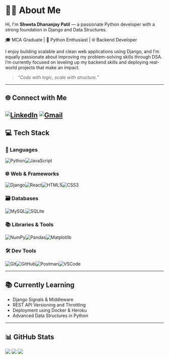 # 👩‍💻 About Me

Hi, I'm **Shweta Dhananjay Patil** — a passionate Python developer with a strong foundation in Django and Data Structures.

🎓 MCA Graduate | 🐍 Python Enthusiast | 🌐 Backend Developer

I enjoy building scalable and clean web applications using Django, and I'm equally passionate about improving my problem-solving skills through DSA. I’m currently focused on leveling up my backend skills and deploying real-world projects that make an impact.
> _“Code with logic, scale with structure.”_
---

## 🌐 Connect with Me
[![LinkedIn](https://img.shields.io/badge/LinkedIn-%230077B5.svg?logo=linkedin&logoColor=white)](https://www.linkedin.com/in/your-linkedin-profile)  [![Gmail](https://img.shields.io/badge/Gmail-D14836?logo=gmail&logoColor=white)](mailto:your-email@gmail.com)
---
## 💻 Tech Stack
### 🚀 Languages
![Python](https://img.shields.io/badge/Python-3670A0?style=for-the-badge&logo=python&logoColor=ffdd54)![JavaScript](https://img.shields.io/badge/JavaScript-F7DF1E?style=for-the-badge&logo=javascript&logoColor=black)
### 🌐 Web & Frameworks
![Django](https://img.shields.io/badge/Django-092E20?style=for-the-badge&logo=django&logoColor=white)![React](https://img.shields.io/badge/React-20232A?style=for-the-badge&logo=react&logoColor=61DAFB)![HTML5](https://img.shields.io/badge/HTML5-E34F26?style=for-the-badge&logo=html5&logoColor=white)![CSS3](https://img.shields.io/badge/CSS3-1572B6?style=for-the-badge&logo=css3&logoColor=white)
### 🗃️ Databases
![MySQL](https://img.shields.io/badge/MySQL-00758F?style=for-the-badge&logo=mysql&logoColor=white)![SQLite](https://img.shields.io/badge/SQLite-003B57?style=for-the-badge&logo=sqlite&logoColor=white)
### 📚 Libraries & Tools
![NumPy](https://img.shields.io/badge/NumPy-013243?style=for-the-badge&logo=numpy&logoColor=white)![Pandas](https://img.shields.io/badge/Pandas-150458?style=for-the-badge&logo=pandas&logoColor=white)![Matplotlib](https://img.shields.io/badge/Matplotlib-11557C?style=for-the-badge&logo=plotly&logoColor=white)
### 🛠️ Dev Tools
![Git](https://img.shields.io/badge/Git-F05032?style=for-the-badge&logo=git&logoColor=white)![GitHub](https://img.shields.io/badge/GitHub-181717?style=for-the-badge&logo=github&logoColor=white)![Postman](https://img.shields.io/badge/Postman-FF6C37?style=for-the-badge&logo=postman&logoColor=white)![VSCode](https://img.shields.io/badge/VSCode-007ACC?style=for-the-badge&logo=visual-studio-code&logoColor=white)

---
## 📚 Currently Learning
- Django Signals & Middleware
- REST API Versioning and Throttling
- Deployment using Docker & Heroku
- Advanced Data Structures in Python
---
## 📊 GitHub Stats
![](https://github-readme-stats.vercel.app/api?username=ShwetaPatil&theme=tokyonight&show_icons=true)
![](https://github-readme-streak-stats.herokuapp.com/?user=ShwetaPatil&theme=tokyonight)
![](https://github-readme-stats.vercel.app/api/top-langs/?username=ShwetaPatil&layout=compact&theme=tokyonight)

